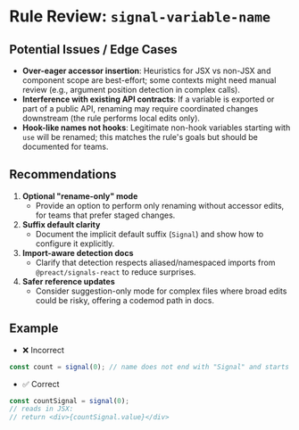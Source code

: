 # Rule Review: `signal-variable-name`

## Potential Issues / Edge Cases

- __Over-eager accessor insertion__: Heuristics for JSX vs non-JSX and component scope are best-effort; some contexts might need manual review (e.g., argument position detection in complex calls).
- __Interference with existing API contracts__: If a variable is exported or part of a public API, renaming may require coordinated changes downstream (the rule performs local edits only).
- __Hook-like names not hooks__: Legitimate non-hook variables starting with `use` will be renamed; this matches the rule's goals but should be documented for teams.

## Recommendations

1. __Optional "rename-only" mode__
   - Provide an option to perform only renaming without accessor edits, for teams that prefer staged changes.
2. __Suffix default clarity__
   - Document the implicit default suffix (`Signal`) and show how to configure it explicitly.
3. __Import-aware detection docs__
   - Clarify that detection respects aliased/namespaced imports from `@preact/signals-react` to reduce surprises.
4. __Safer reference updates__
   - Consider suggestion-only mode for complex files where broad edits could be risky, offering a codemod path in docs.

## Example

- ❌ Incorrect

```ts
const count = signal(0); // name does not end with "Signal" and starts lowercase but fails suffix
```

- ✅ Correct

```ts
const countSignal = signal(0);
// reads in JSX:
// return <div>{countSignal.value}</div>
```
